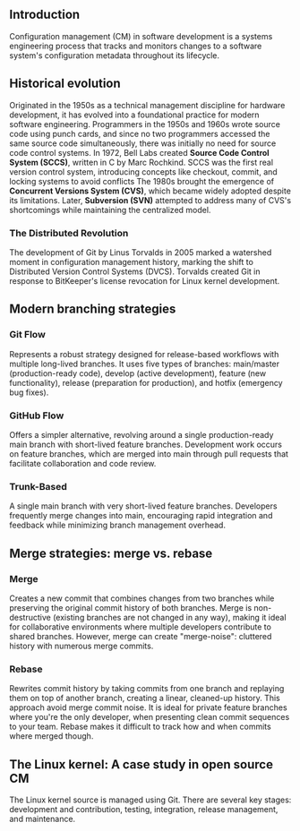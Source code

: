## Introduction
Configuration management (CM) in software development is a systems engineering process that tracks and monitors changes to a software system's configuration metadata throughout its lifecycle.

## Historical evolution
Originated in the 1950s as a technical management discipline for hardware development, it has evolved into a foundational practice for modern software engineering.
Programmers in the 1950s and 1960s wrote source code using punch cards, and since no two programmers accessed the same source code simultaneously, there was initially no need for source code control systems.
In 1972, Bell Labs created **Source Code Control System (SCCS)**, written in C by Marc Rochkind. SCCS was the first real version control system, introducing concepts like checkout, commit, and locking systems to avoid conflicts
The 1980s brought the emergence of **Concurrent Versions System (CVS)**, which became widely adopted despite its limitations. Later, **Subversion (SVN)** attempted to address many of CVS's shortcomings while maintaining the centralized model.

### The Distributed Revolution
The development of Git by Linus Torvalds in 2005 marked a watershed moment in configuration management history, marking the shift to Distributed Version Control Systems (DVCS).
Torvalds created Git in response to BitKeeper's license revocation for Linux kernel development.

## Modern branching strategies
### Git Flow
Represents a robust strategy designed for release-based workflows with multiple long-lived branches. It uses five types of branches: main/master (production-ready code), develop (active development), feature (new functionality), release (preparation for production), and hotfix (emergency bug fixes).
### GitHub Flow
Offers a simpler alternative, revolving around a single production-ready main branch with short-lived feature branches. Development work occurs on feature branches, which are merged into main through pull requests that facilitate collaboration and code review.
### Trunk-Based
A single main branch with very short-lived feature branches. Developers frequently merge changes into main, encouraging rapid integration and feedback while minimizing branch management overhead.

## Merge strategies: merge vs. rebase
### Merge
Creates a new commit that combines changes from two branches while preserving the original commit history of both branches.
Merge is non-destructive (existing branches are not changed in any way), making it ideal for collaborative environments where multiple developers contribute to shared branches.
However, merge can create "merge-noise": cluttered history with numerous merge commits.
### Rebase
Rewrites commit history by taking commits from one branch and replaying them on top of another branch, creating a linear, cleaned-up history.
This approach avoid merge commit noise. It is ideal for private feature branches where you're the only developer, when presenting clean commit sequences to your team.
Rebase makes it difficult to track how and when commits where merged though.

## The Linux kernel: A case study in open source CM
The Linux kernel source is managed using Git. There are several key stages: development and contribution, testing, integration, release management, and maintenance.
